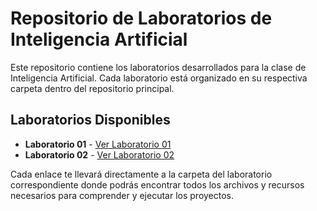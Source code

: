 # Repositorio de Laboratorios de Inteligencia Artificial

Este repositorio contiene los laboratorios desarrollados para la clase de Inteligencia Artificial. Cada laboratorio está organizado en su respectiva carpeta dentro del repositorio principal.

## Laboratorios Disponibles

- **Laboratorio 01** - [Ver Laboratorio 01](https://github.com/mar22266/LABORATORIOS-IA.git/Laboratorio01)
- **Laboratorio 02** - [Ver Laboratorio 02](https://github.com/mar22266/LABORATORIOS-IA.git/Laboratorio02)

Cada enlace te llevará directamente a la carpeta del laboratorio correspondiente donde podrás encontrar todos los archivos y recursos necesarios para comprender y ejecutar los proyectos.
